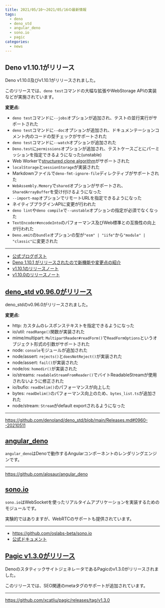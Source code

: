 ```yaml
---
title: 2021/05/10〜2021/05/16の最新情報
tags:
  - deno
  - deno_std
  - angular_deno
  - sono.io
  - pagic
categories:
  - news
---
```


## Deno v1.10.1がリリース

Deno v1.10.0及びv1.10.1がリリースされました。

このリリースでは、`deno test`コマンドの大幅な拡張やWebStorage APIの実装などが実施されています。

**変更点:**

* `deno test`コマンドに`--jobs`オプションが追加され、テストの並行実行がサポートされた
* `deno test`コマンドに`--doc`オプションが追加され、ドキュメンテーションコメント内のコードの型チェックがサポートされた
* `deno test`コマンドに`--watch`オプションが追加された
* `Deno.test`に`permissions`オプションが追加され、テストケースごとにパーミッションを指定できるようになった(unstable)
* Web Workerで[structured clone algorithm](https://developer.mozilla.org/en-US/docs/Web/API/Web_Workers_API/Structured_clone_algorithm)がサポートされた
* `localStorage`と`sessionStorage`が実装された
* Markdownファイルで`deno-fmt-ignore-file`ディレクティブがサポートされた
* `WebAssembly.Memory`で`shared`オプションがサポートされ、`SharedArrayBuffer`を受け付けるようになった
* `--import-map`オプションでリモートURLを指定できるようになった
* ネイティブプラグインAPIに変更が行われた
* `deno lint`や`deno compile`で`--unstable`オプションの指定が必須でなくなった
* `TextEncoder#encodeInto`のパフォーマンス及びWeb標準との互換性の向上が行われた
* `Deno.emit`の`bundle`オプションの型が`"esm" | "iife"`から`"module" | "classic"`に変更された

---

* [公式ブログポスト](https://deno.com/blog/v1.10)
* [Deno 1.10.1 がリリースされたので新機能や変更点の紹介](https://zenn.dev/magurotuna/articles/deno-release-note-1-10-1)
* [v1.10.1のリリースノート](https://github.com/denoland/deno/releases/tag/v1.10.1)
* [v1.10.0のリリースノート](https://github.com/denoland/deno/releases/tag/v1.10.0)

## [deno_std v0.96.0がリリース](https://github.com/denoland/deno_std/blob/main/Releases.md#0960--20210511)

deno_stdのv0.96.0がリリースされました。

**変更点:**

* http: カスタムのレスポンステキストを指定できるようになった
* io/util: `readRange()`関数が実装された
* mime/multipart: `MultipartReader#readForm()`で`ReadFormOptions`というオブジェクト形式の引数がサポートされた
* node: `console`モジュールが追加された
* node/assert: `rejects()`と`doesNotReject()`が実装された
* node/assert: `fail()`が実装された
* node/os: `homedir()`が実装された
* io/streams: `readableStreamFromReader()`でバイトReadableStreamが使用されないように修正された
* io/bufio: `readDelim()`のパフォーマンスが向上した
* bytes: `readDelim()`のパフォーマンス向上のため、`bytes_list.ts`が追加された
* node/stream: `Stream`がdefault exportされるようになった

---

https://github.com/denoland/deno_std/blob/main/Releases.md#0960--20210511

## [angular_deno](https://github.com/alosaur/angular_deno)

`angular_deno`はDenoで動作するAngularコンポーネントのレンダリングエンジンです。

---

https://github.com/alosaur/angular_deno

## [sono.io](https://github.com/oslabs-beta/sono.io)

`sono.io`はWebSocketを使ったリアルタイムアプリケーションを実装するためのモジュールです。

実験的ではありますが、WebRTCのサポートも提供されています。

---

* https://github.com/oslabs-beta/sono.io
* [公式ドキュメント](https://sono.land/)

## [Pagic v1.3.0がリリース](https://github.com/xcatliu/pagic/releases/tag/v1.3.0)

DenoのスタティックサイトジェネレータであるPagicのv1.3.0がリリースされました。

このリリースでは、SEO関連のmetaタグのサポートが追加されています。

---

https://github.com/xcatliu/pagic/releases/tag/v1.3.0
